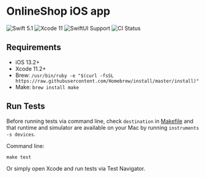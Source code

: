 # OnlineShop iOS app

![Swift 5.1](https://img.shields.io/badge/Swift-5.1-orange.svg)
![Xcode 11](https://img.shields.io/badge/Xcode-11-orange.svg?style=flat)
![SwiftUI Support](https://img.shields.io/badge/SwiftUI-iOS-orange?style=flat)
![CI Status](https://github.com/gtroshin/OnlineShop/workflows/Swift/badge.svg)

## Requirements
- iOS 13.2+
- Xcode 11.2+
- Brew: `/usr/bin/ruby -e "$(curl -fsSL https://raw.githubusercontent.com/Homebrew/install/master/install)"`
- Make: `brew install make`

## Run Tests
Before running tests via command line, check `destination` in [Makefile](Makefile) and that runtime and simulator are available on your Mac by running `instruments -s devices`.

Command line:

    make test

Or simply open Xcode and run tests via Test Navigator.